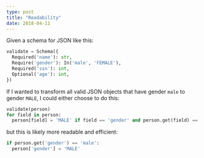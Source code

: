 ```yaml
---
type: post
title: "Readability"
date: 2018-04-11
---
```


Given a schema for JSON like this:
```py
validate = Schema({
  Required('name'): str,
  Require('gender'): In('male', 'FEMALE'),
  Required('ssn'): int,
  Optional('age'): int,
})
```

If I wanted to transform all valid JSON objects 
that have gender `male` to gender `MALE`,
I could either choose to do this:

```py
validate(person)
for field in person:
  person[field] = 'MALE' if field == 'gender' and person.get(field) == 'male' else person.get('gender')
```

but this is likely more readable and efficient:
```py
if person.get('gender') == 'male':
  person['gender'] = 'MALE'
```




